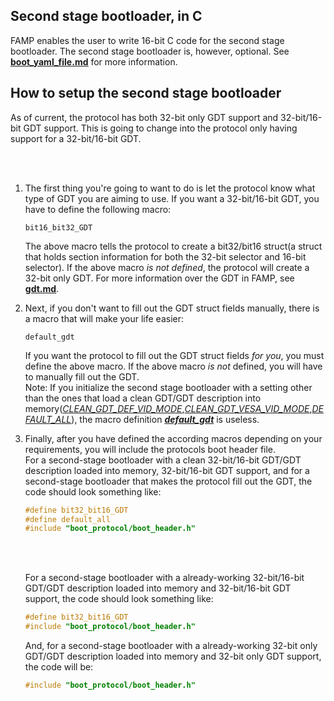 ## Second stage bootloader, in C
<p>FAMP enables the user to write 16-bit C code for the second stage bootloader. The second stage bootloader is, however, optional. See <b><u><a href="https://github.com/MocaCDev/boot_protocol/blob/main/docs/boot_yaml_file.md">boot_yaml_file.md</a></u></b> for more information.</br></p>

## How to setup the second stage bootloader
<p>As of current, the protocol has both 32-bit only GDT support and 32-bit/16-bit GDT support. This is going to change into the protocol only having support for a 32-bit/16-bit GDT.</p></br></br>
<ol>
<li>The first thing you're going to want to do is let the protocol know what type of GDT you are aiming to use. If you want a 32-bit/16-bit GDT, you have to define the following macro: </li>

```bit16_bit32_GDT```

<p>The above macro tells the protocol to create a bit32/bit16 struct(a struct that holds section information for both the 32-bit selector and 16-bit selector). If the above macro <i>is not defined</i>, the protocol will create a 32-bit only GDT. For more information over the GDT in FAMP, see <b><u><a href="https://github.com/MocaCDev/boot_protocol/blob/main/docs/gdt.md">gdt.md</a></u></b>.</br></p>
<li>Next, if you don't want to fill out the GDT struct fields manually, there is a macro that will make your life easier:</li>

```default_gdt```

<p>If you want the protocol to fill out the GDT struct fields <i>for you</i>, you must define the above macro. If the above macro <i>is not</i> defined, you will have to manually fill out the GDT.</br>Note: If you initialize the second stage bootloader with a setting other than the ones that load a clean GDT/GDT description into memory(<i><u>CLEAN_GDT_DEF_VID_MODE</u></i>,<i><u>CLEAN_GDT_VESA_VID_MODE</u></i>,<i><u>DEFAULT_ALL</u></i>), the macro definition <b><i><u>default_gdt</u></i></b> is useless.</p>

<li>Finally, after you have defined the according macros depending on your requirements, you will include the protocols boot header file.</br>For a second-stage bootloader with a clean 32-bit/16-bit GDT/GDT description loaded into memory, 32-bit/16-bit GDT support, and for a second-stage bootloader that makes the protocol fill out the GDT, the code should look something like: </li>

```c
#define bit32_bit16_GDT
#define default_all
#include "boot_protocol/boot_header.h"
```
</br></br>
<p>For a second-stage bootloader with a already-working 32-bit/16-bit GDT/GDT description loaded into memory and 32-bit/16-bit GDT support, the code should look something like:</p>

```c
#define bit32_bit16_GDT
#include "boot_protocol/boot_header.h"
```

<p>And, for a second-stage bootloader with a already-working 32-bit only GDT/GDT description loaded into memory and 32-bit only GDT support, the code will be:</p>

```c
#include "boot_protocol/boot_header.h"
```

</ol>
